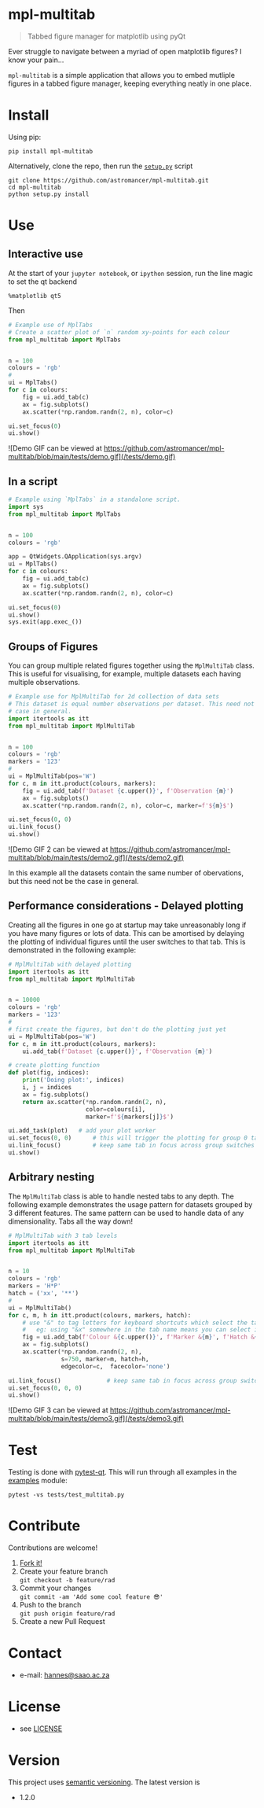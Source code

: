 # mpl-multitab

> Tabbed figure manager for matplotlib using pyQt

<!-- 
TODO
[![Build Status](https://travis-ci.com/astromancer/mpl-multitab.svg?branch=main)](https://travis-ci.com/astromancer/mpl-multitab)
[![Documentation Status](https://readthedocs.org/projects/mpl-multitab/badge/?version=latest)](https://mpl-multitab.readthedocs.io/en/latest/?badge=latest)
[![PyPI](https://img.shields.io/pypi/v/mpl-multitab.svg)](https://pypi.org/project/mpl-multitab)
[![GitHub](https://img.shields.io/github/license/astromancer/mpl-multitab.svg?color=blue)](https://mpl-multitab.readthedocs.io/en/latest/license.html)
 -->

Ever struggle to navigate between a myriad of open matplotlib figures? I know
your pain...

`mpl-multitab` is a simple application that allows you to embed mutliple figures
in a tabbed figure manager, keeping everything neatly in one place.


# Install
Using pip:
```shell
pip install mpl-multitab
```
Alternatively, clone the repo, then run the [`setup.py`](/setup.py) script
```shell
git clone https://github.com/astromancer/mpl-multitab.git
cd mpl-multitab
python setup.py install
```


# Use

## Interactive use
At the start of your `jupyter notebook`, or `ipython` session, run the line
magic to set the qt backend
```
%matplotlib qt5
```
Then
```python
# Example use of MplTabs
# Create a scatter plot of `n` random xy-points for each colour
from mpl_multitab import MplTabs


n = 100
colours = 'rgb'
#
ui = MplTabs()
for c in colours:
    fig = ui.add_tab(c)
    ax = fig.subplots()
    ax.scatter(*np.random.randn(2, n), color=c)

ui.set_focus(0)
ui.show()
```


![Demo GIF can be viewed at https://github.com/astromancer/mpl-multitab/blob/main/tests/demo.gif](/tests/demo.gif)


## In a script
```python
# Example using `MplTabs` in a standalone script.
import sys
from mpl_multitab import MplTabs


n = 100
colours = 'rgb'

app = QtWidgets.QApplication(sys.argv)
ui = MplTabs()
for c in colours:
    fig = ui.add_tab(c)
    ax = fig.subplots()
    ax.scatter(*np.random.randn(2, n), color=c)

ui.set_focus(0)
ui.show()
sys.exit(app.exec_())
```



## Groups of Figures

You can group multiple related figures together using the `MplMultiTab` class.
This is useful for visualising, for example, multiple datasets each having
multiple observations.

```python
# Example use for MplMultiTab for 2d collection of data sets
# This dataset is equal number observations per dataset. This need not be the
# case in general.
import itertools as itt
from mpl_multitab import MplMultiTab


n = 100
colours = 'rgb'
markers = '123'
#
ui = MplMultiTab(pos='W')
for c, m in itt.product(colours, markers):
    fig = ui.add_tab(f'Dataset {c.upper()}', f'Observation {m}')
    ax = fig.subplots()
    ax.scatter(*np.random.randn(2, n), color=c, marker=f'${m}$')

ui.set_focus(0, 0)
ui.link_focus()
ui.show()
```




![Demo GIF 2 can be viewed at https://github.com/astromancer/mpl-multitab/blob/main/tests/demo2.gif](/tests/demo2.gif)

In this example all the datasets contain the same number of obervations, but
this need not be the case in general.



## Performance considerations - Delayed plotting

Creating all the figures in one go at startup may take unreasonably long if you
have many figures or lots of data. This can be amortised by delaying the
plotting of individual figures until the user switches to that tab. This is 
demonstrated in the following example:

```python
# MplMultiTab with delayed plotting
import itertools as itt
from mpl_multitab import MplMultiTab


n = 10000
colours = 'rgb'
markers = '123'
#
# first create the figures, but don't do the plotting just yet
ui = MplMultiTab(pos='W')
for c, m in itt.product(colours, markers):
    ui.add_tab(f'Dataset {c.upper()}', f'Observation {m}')

# create plotting function
def plot(fig, indices):
    print('Doing plot:', indices)
    i, j = indices
    ax = fig.subplots()
    return ax.scatter(*np.random.randn(2, n),
                      color=colours[i],
                      marker=f'${markers[j]}$')

ui.add_task(plot)   # add your plot worker
ui.set_focus(0, 0)      # this will trigger the plotting for group 0 tab 0
ui.link_focus()         # keep same tab in focus across group switches
ui.show()
```



## Arbitrary nesting

The `MplMultiTab` class is able to handle nested tabs to any depth. The
following example demonstrates the usage pattern for datasets grouped by 3
different features. The same pattern can be used to handle data of any
dimensionality. Tabs all the way down!

```python
# MplMultiTab with 3 tab levels
import itertools as itt
from mpl_multitab import MplMultiTab


n = 10
colours = 'rgb'
markers = 'H*P'
hatch = ('xx', '**')
#
ui = MplMultiTab()
for c, m, h in itt.product(colours, markers, hatch):
    # use "&" to tag letters for keyboard shortcuts which select the tab
    #   eg: using "&x" somewhere in the tab name means you can select it with "Alt+x"
    fig = ui.add_tab(f'Colour &{c.upper()}', f'Marker &{m}', f'Hatch &{h}')
    ax = fig.subplots()
    ax.scatter(*np.random.randn(2, n),
               s=750, marker=m, hatch=h,
               edgecolor=c,  facecolor='none')

ui.link_focus()             # keep same tab in focus across group switches
ui.set_focus(0, 0, 0)
ui.show()
```




![Demo GIF 3 can be viewed at https://github.com/astromancer/mpl-multitab/blob/main/tests/demo3.gif](/tests/demo3.gif)


<!-- For more examples see [Documentation]() -->

<!-- # Documentation -->


# Test

Testing is done with [pytest-qt](https://github.com/pytest-dev/pytest-qt/). 
This will run through all examples in the
 [examples](https://github.com/astromancer/mpl-multitab/tree/main/src/mpl_multitab/examples)
module:
```shell
pytest -vs tests/test_multitab.py
```

# Contribute
Contributions are welcome!

1. [Fork it!](https://github.com/astromancer/mpl-multitab/fork)
2. Create your feature branch\
    ``git checkout -b feature/rad``
3. Commit your changes\
    ``git commit -am 'Add some cool feature 😎'``
4. Push to the branch\
    ``git push origin feature/rad``
5. Create a new Pull Request

# Contact

* e-mail: hannes@saao.ac.za

<!-- ### Third party libraries
 * see [requirements.txt](https://github.com/username/sw-name/blob/master/requirements.txt) files -->

# License

* see [LICENSE](https://github.com/astromancer/mpl-multitab/blob/main/LICENSE)


# Version
This project uses [semantic versioning](https://semver.org/). The latest version
is
* 1.2.0

